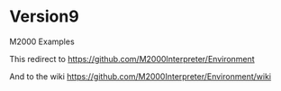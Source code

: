 # Version9
M2000 Examples


This redirect to https://github.com/M2000Interpreter/Environment

And to the wiki https://github.com/M2000Interpreter/Environment/wiki

